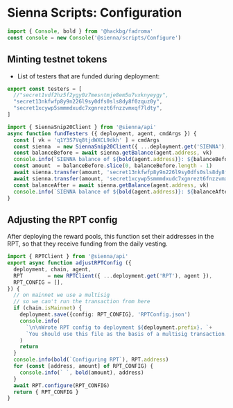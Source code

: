 # Sienna Scripts: Configuration

```typescript
import { Console, bold } from '@hackbg/fadroma'
const console = new Console('@sienna/scripts/Configure')
```

## Minting testnet tokens

* List of testers that are funded during deployment:

```typescript
export const testers = [
  //"secret1vdf2hz5f2ygy0z7mesntmje8em5u7vxknyeygy",
  "secret13nkfwfp8y9n226l9sy0dfs0sls8dy8f0zquz0y",
  "secret1xcywp5smmmdxudc7xgnrezt6fnzzvmxqf7ldty",
]

import { SiennaSnip20Client } from '@sienna/api'
async function fundTesters ({ deployment, agent, cmdArgs }) {
  const [ vk = 'q1Y3S7Vq8tjdWXCL9dkh' ] = cmdArgs
  const sienna  = new SiennaSnip20Client({ ...deployment.get('SIENNA'), agent })
  const balanceBefore = await sienna.getBalance(agent.address, vk)
  console.info(`SIENNA balance of ${bold(agent.address)}: ${balanceBefore}`)
  const amount  = balanceBefore.slice(0, balanceBefore.length - 1)
  await sienna.transfer(amount, 'secret13nkfwfp8y9n226l9sy0dfs0sls8dy8f0zquz0y')
  await sienna.transfer(amount, 'secret1xcywp5smmmdxudc7xgnrezt6fnzzvmxqf7ldty')
  const balanceAfter = await sienna.getBalance(agent.address, vk)
  console.info(`SIENNA balance of ${bold(agent.address)}: ${balanceAfter}`)
}
```

## Adjusting the RPT config

After deploying the reward pools,
this function set their addresses in the RPT,
so that they receive funding from the daily vesting.

```typescript
import { RPTClient } from '@sienna/api'
export async function adjustRPTConfig ({
  deployment, chain, agent,
  RPT        = new RPTClient({ ...deployment.get('RPT'), agent }),
  RPT_CONFIG = [],
}) {
  // on mainnet we use a multisig
  // so we can't run the transaction from here
  if (chain.isMainnet) {
    deployment.save({config: RPT_CONFIG}, 'RPTConfig.json')
    console.info(
      `\n\nWrote RPT config to deployment ${deployment.prefix}. `+
      `You should use this file as the basis of a multisig transaction.`
    )
    return
  }
  console.info(bold(`Configuring RPT`), RPT.address)
  for (const [address, amount] of RPT_CONFIG) {
    console.info(` `, bold(amount), address)
  }
  await RPT.configure(RPT_CONFIG)
  return { RPT_CONFIG }
}
```
